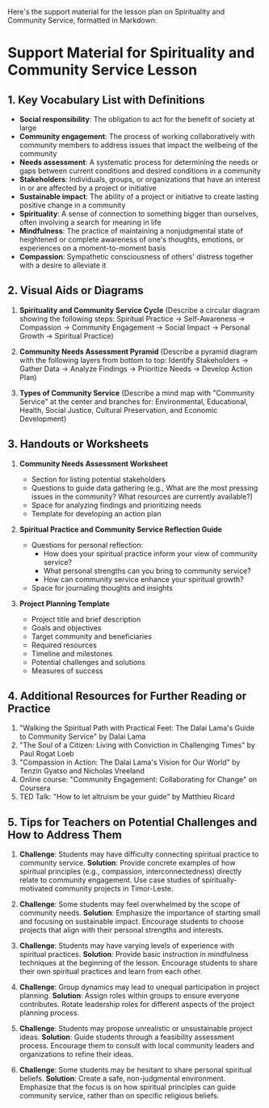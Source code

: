 Here's the support material for the lesson plan on Spirituality and Community Service, formatted in Markdown:

# Support Material for Spirituality and Community Service Lesson

## 1. Key Vocabulary List with Definitions

- **Social responsibility**: The obligation to act for the benefit of society at large
- **Community engagement**: The process of working collaboratively with community members to address issues that impact the wellbeing of the community
- **Needs assessment**: A systematic process for determining the needs or gaps between current conditions and desired conditions in a community
- **Stakeholders**: Individuals, groups, or organizations that have an interest in or are affected by a project or initiative
- **Sustainable impact**: The ability of a project or initiative to create lasting positive change in a community
- **Spirituality**: A sense of connection to something bigger than ourselves, often involving a search for meaning in life
- **Mindfulness**: The practice of maintaining a nonjudgmental state of heightened or complete awareness of one's thoughts, emotions, or experiences on a moment-to-moment basis
- **Compassion**: Sympathetic consciousness of others' distress together with a desire to alleviate it

## 2. Visual Aids or Diagrams

1. **Spirituality and Community Service Cycle**
   (Describe a circular diagram showing the following steps: Spiritual Practice → Self-Awareness → Compassion → Community Engagement → Social Impact → Personal Growth → Spiritual Practice)

2. **Community Needs Assessment Pyramid**
   (Describe a pyramid diagram with the following layers from bottom to top: Identify Stakeholders → Gather Data → Analyze Findings → Prioritize Needs → Develop Action Plan)

3. **Types of Community Service**
   (Describe a mind map with "Community Service" at the center and branches for: Environmental, Educational, Health, Social Justice, Cultural Preservation, and Economic Development)

## 3. Handouts or Worksheets

1. **Community Needs Assessment Worksheet**
   - Section for listing potential stakeholders
   - Questions to guide data gathering (e.g., What are the most pressing issues in the community? What resources are currently available?)
   - Space for analyzing findings and prioritizing needs
   - Template for developing an action plan

2. **Spiritual Practice and Community Service Reflection Guide**
   - Questions for personal reflection:
     * How does your spiritual practice inform your view of community service?
     * What personal strengths can you bring to community service?
     * How can community service enhance your spiritual growth?
   - Space for journaling thoughts and insights

3. **Project Planning Template**
   - Project title and brief description
   - Goals and objectives
   - Target community and beneficiaries
   - Required resources
   - Timeline and milestones
   - Potential challenges and solutions
   - Measures of success

## 4. Additional Resources for Further Reading or Practice

1. "Walking the Spiritual Path with Practical Feet: The Dalai Lama's Guide to Community Service" by Dalai Lama
2. "The Soul of a Citizen: Living with Conviction in Challenging Times" by Paul Rogat Loeb
3. "Compassion in Action: The Dalai Lama's Vision for Our World" by Tenzin Gyatso and Nicholas Vreeland
4. Online course: "Community Engagement: Collaborating for Change" on Coursera
5. TED Talk: "How to let altruism be your guide" by Matthieu Ricard

## 5. Tips for Teachers on Potential Challenges and How to Address Them

1. **Challenge**: Students may have difficulty connecting spiritual practice to community service.
   **Solution**: Provide concrete examples of how spiritual principles (e.g., compassion, interconnectedness) directly relate to community engagement. Use case studies of spiritually-motivated community projects in Timor-Leste.

2. **Challenge**: Some students may feel overwhelmed by the scope of community needs.
   **Solution**: Emphasize the importance of starting small and focusing on sustainable impact. Encourage students to choose projects that align with their personal strengths and interests.

3. **Challenge**: Students may have varying levels of experience with spiritual practices.
   **Solution**: Provide basic instruction in mindfulness techniques at the beginning of the lesson. Encourage students to share their own spiritual practices and learn from each other.

4. **Challenge**: Group dynamics may lead to unequal participation in project planning.
   **Solution**: Assign roles within groups to ensure everyone contributes. Rotate leadership roles for different aspects of the project planning process.

5. **Challenge**: Students may propose unrealistic or unsustainable project ideas.
   **Solution**: Guide students through a feasibility assessment process. Encourage them to consult with local community leaders and organizations to refine their ideas.

6. **Challenge**: Some students may be hesitant to share personal spiritual beliefs.
   **Solution**: Create a safe, non-judgmental environment. Emphasize that the focus is on how spiritual principles can guide community service, rather than on specific religious beliefs.